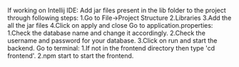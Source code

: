 If working on Intellij IDE:
    Add jar files present in the lib folder to the project through following steps:
        1.Go to File->Project Structure
        2.Libraries
        3.Add the all the jar files
        4.Click on apply and close
    Go to application.properties:
        1.Check the database name and change it accordingly.
        2.Check the username and password for your database.
        3.Click on run and start the backend.
    Go to terminal:
        1.If not in the frontend directory then type 'cd frontend'.
        2.npm start to start the frontend.
